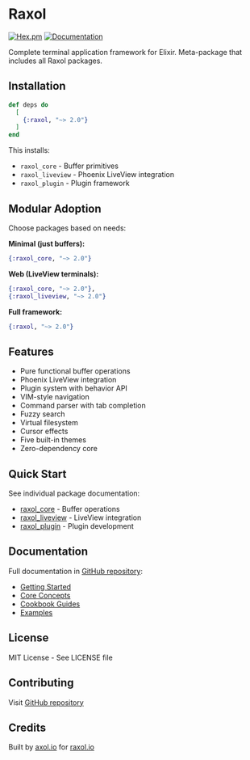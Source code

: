 # Raxol

[![Hex.pm](https://img.shields.io/hexpm/v/raxol.svg)](https://hex.pm/packages/raxol)
[![Documentation](https://img.shields.io/badge/docs-hexpm-blue.svg)](https://hexdocs.pm/raxol)

Complete terminal application framework for Elixir. Meta-package that includes all Raxol packages.

## Installation

```elixir
def deps do
  [
    {:raxol, "~> 2.0"}
  ]
end
```

This installs:
- `raxol_core` - Buffer primitives
- `raxol_liveview` - Phoenix LiveView integration
- `raxol_plugin` - Plugin framework

## Modular Adoption

Choose packages based on needs:

**Minimal (just buffers):**
```elixir
{:raxol_core, "~> 2.0"}
```

**Web (LiveView terminals):**
```elixir
{:raxol_core, "~> 2.0"},
{:raxol_liveview, "~> 2.0"}
```

**Full framework:**
```elixir
{:raxol, "~> 2.0"}
```

## Features

- Pure functional buffer operations
- Phoenix LiveView integration
- Plugin system with behavior API
- VIM-style navigation
- Command parser with tab completion
- Fuzzy search
- Virtual filesystem
- Cursor effects
- Five built-in themes
- Zero-dependency core

## Quick Start

See individual package documentation:
- [raxol_core](https://hexdocs.pm/raxol_core) - Buffer operations
- [raxol_liveview](https://hexdocs.pm/raxol_liveview) - LiveView integration
- [raxol_plugin](https://hexdocs.pm/raxol_plugin) - Plugin development

## Documentation

Full documentation in [GitHub repository](https://github.com/Hydepwns/raxol):
- [Getting Started](https://github.com/Hydepwns/raxol/blob/master/docs/getting-started/QUICKSTART.md)
- [Core Concepts](https://github.com/Hydepwns/raxol/blob/master/docs/getting-started/CORE_CONCEPTS.md)
- [Cookbook Guides](https://github.com/Hydepwns/raxol/tree/master/docs/cookbook)
- [Examples](https://github.com/Hydepwns/raxol/tree/master/examples)

## License

MIT License - See LICENSE file

## Contributing

Visit [GitHub repository](https://github.com/Hydepwns/raxol)

## Credits

Built by [axol.io](https://axol.io) for [raxol.io](https://raxol.io)
